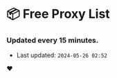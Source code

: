 # :package: Free Proxy List
### Updated every 15 minutes.

- Last updated: `2024-05-26 02:52`

:heart:
